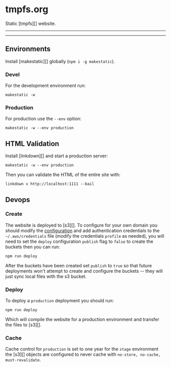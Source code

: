 # tmpfs.org

Static [tmpfs][] website.

***
<!-- @toc -->
***

## Environments

Install [makestatic][] globally (`npm i -g makestatic`).

### Devel

For the development environment run:

```
makestatic -w
```

### Production

For production use the `--env` option:

```
makestatic -w --env production
```

## HTML Validation

Install [linkdown][] and start a production server:

```
makestatic -w --env production
```

Then you can validate the HTML of the entire site with:

```
linkdown v http://localhost:1111 --bail
```

## Devops

### Create

The website is deployed to [s3][]. To configure for your own domain you should modify the [configuration](/app.production.js) and add authentication credentials to the `~/.aws/credentials` file (modify the credentials `profile` as needed), you will need to set the `deploy` configuration `publish` flag to `false` to create the buckets then you can run:

```
npm run deploy
```

After the buckets have been created set `publish` to `true` so that future deployments won't attempt to create and configure the buckets -- they will just sync local files with the s3 bucket.

### Deploy

To deploy a `production` deployment you should run:

```
npm run deploy
```

Which will compile the website for a production environment and transfer the files to [s3][].

### Cache

Cache control for `production` is set to one year for the `stage` environment the [s3][] objects are configured to never cache with `no-store, no-cache, must-revalidate`.

<? @include {=readme} developer.md ?>

<? @include {=readme} license.md links.md ?>

